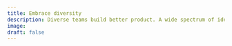 ```yaml
---
title: Embrace diversity
description: Diverse teams build better product. A wide spectrum of ideas and experiences at the table are the key to holistic decision-making.
image:
draft: false
---
```

